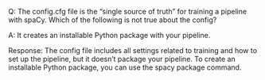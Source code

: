 Q: The config.cfg file is the “single source of truth” for training a pipeline with spaCy. Which of the following is not true about the config?

A: It creates an installable Python package with your pipeline.

Response: The config file includes all settings related to training and how to set up the pipeline, but it doesn’t package your pipeline. To create an installable Python package, you can use the spacy package command.